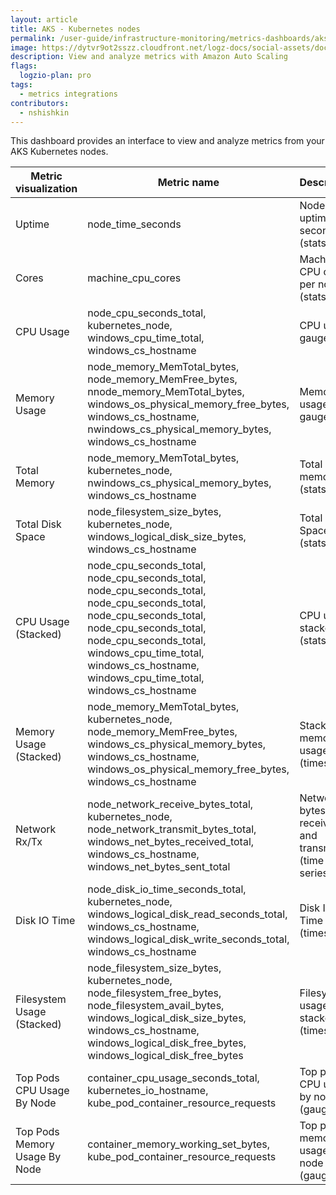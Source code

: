 ```yaml
---
layout: article
title: AKS - Kubernetes nodes
permalink: /user-guide/infrastructure-monitoring/metrics-dashboards/aks-kubernetes-nodes.html 
image: https://dytvr9ot2sszz.cloudfront.net/logz-docs/social-assets/docs-social.jpg
description: View and analyze metrics with Amazon Auto Scaling
flags:
  logzio-plan: pro
tags:
  - metrics integrations
contributors:
  - nshishkin
---
```


This dashboard provides an interface to view and analyze metrics from your AKS Kubernetes nodes.

| Metric visualization          | Metric name                                                                                                                                                                                                                                                      | Description                                          |
| ----------------------------- | ---------------------------------------------------------------------------------------------------------------------------------------------------------------------------------------------------------------------------------------------------------------- | ---------------------------------------------------- |
| Uptime                        | node_time_seconds                                                                                                                                                                                                                                                | Node uptime in seconds (stats)                       |
| Cores                         | machine_cpu_cores                                                                                                                                                                                                                                                | Machine CPU cores per node (stats)                   |
| CPU Usage                     | node_cpu_seconds_total, kubernetes_node, windows_cpu_time_total, windows_cs_hostname                                                                                                                                                                             | CPU usage gauge                                      |
| Memory Usage                  | node_memory_MemTotal_bytes, node_memory_MemFree_bytes, nnode_memory_MemTotal_bytes, windows_os_physical_memory_free_bytes, windows_cs_hostname, nwindows_cs_physical_memory_bytes, windows_cs_hostname                                                           | Memory usage gauge                                   |
| Total Memory                  | node_memory_MemTotal_bytes, kubernetes_node, nwindows_cs_physical_memory_bytes, windows_cs_hostname                                                                                                                                                              | Total memory (stats)                                 |
| Total Disk Space              | node_filesystem_size_bytes, kubernetes_node, windows_logical_disk_size_bytes, windows_cs_hostname                                                                                                                                                                | Total Disk Space (stats)                             |
| CPU Usage (Stacked)           | node_cpu_seconds_total, node_cpu_seconds_total, node_cpu_seconds_total, node_cpu_seconds_total, node_cpu_seconds_total, node_cpu_seconds_total, node_cpu_seconds_total, windows_cpu_time_total, windows_cs_hostname, windows_cpu_time_total, windows_cs_hostname | CPU usage stacked (stats)                            |
| Memory Usage (Stacked)        | node_memory_MemTotal_bytes, kubernetes_node, node_memory_MemFree_bytes, windows_cs_physical_memory_bytes, windows_cs_hostname, windows_os_physical_memory_free_bytes, windows_cs_hostname                                                                        | Stacked memory usage (timeseries)                    |
| Network Rx/Tx                 | node_network_receive_bytes_total, kubernetes_node, node_network_transmit_bytes_total, windows_net_bytes_received_total, windows_cs_hostname, windows_net_bytes_sent_total                                                                                        | Network bytes received and transmitted (time series) |
| Disk IO Time                  | node_disk_io_time_seconds_total, kubernetes_node, windows_logical_disk_read_seconds_total, windows_cs_hostname, windows_logical_disk_write_seconds_total, windows_cs_hostname                                                                                    | Disk IO Time (timeseries)                            |
| Filesystem Usage (Stacked)    | node_filesystem_size_bytes, kubernetes_node, node_filesystem_free_bytes, node_filesystem_avail_bytes, windows_logical_disk_size_bytes, windows_cs_hostname, windows_logical_disk_free_bytes, windows_logical_disk_free_bytes                                     | Filesystem usage stacked (timeseries)                |
| Top Pods CPU Usage By Node    | container_cpu_usage_seconds_total, kubernetes_io_hostname, kube_pod_container_resource_requests                                                                                                                                                                  | Top pods CPU usage by node (gauge)                   |
| Top Pods Memory Usage By Node | container_memory_working_set_bytes, kube_pod_container_resource_requests                                                                                                                                                                                         | Top pods memory usage by node (gauge) |
